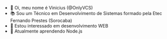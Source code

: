 - 👋 Oi, meu nome é Vinicius (@OnlyVCS)
- 📚 Sou um Técnico em Desenvolvimento de Sistemas formado pela Etec Fernando Prestes (Sorocaba)
- 👀 Estou interessado em desenvolvimento WEB
- 🌱 Atualmente aprendendo Node.js

<!---
OnlyVCS/OnlyVCS is a ✨ special ✨ repository because its `README.md` (this file) appears on your GitHub profile.
You can click the Preview link to take a look at your changes.
--->
